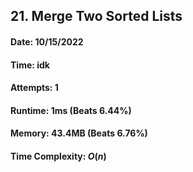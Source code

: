 ## 21. Merge Two Sorted Lists

#### Date: 10/15/2022

#### Time: idk

#### Attempts: 1

#### Runtime: 1ms (Beats 6.44%)

#### Memory: 43.4MB (Beats 6.76%)

#### Time Complexity: $O(n)$
